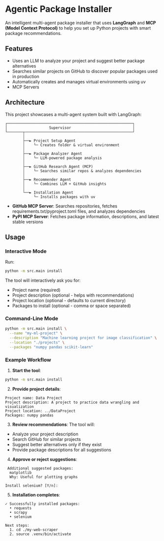 # Agentic Package Installer

An intelligent multi-agent package installer that uses **LangGraph** and **MCP (Model Context Protocol)** to help you set up Python projects with smart package recommendations.

## Features

- Uses an LLM to analyze your project and suggest better package alternatives
- Searches similar projects on GitHub to discover popular packages used in production
- Automatically creates and manages virtual environments using uv
- MCP Servers

## Architecture

This project showcases a multi-agent system built with LangGraph:

```
┌─────────────────────────────────────────────────────────┐
│                   Supervisor                            │
└───────┬─────────────────────────────────────────────────┘
        │
        ├──► Project Setup Agent
        │    └─ Creates folder & virtual environment
        │
        ├──► Package Analyzer Agent
        │    └─ LLM-powered package analysis
        │
        ├──► GitHub Research Agent (MCP)
        │    └─ Searches similar repos & analyzes dependencies
        │
        ├──► Recommender Agent
        │    └─ Combines LLM + GitHub insights
        │
        └──► Installation Agent
             └─ Installs packages with uv
```



- **GitHub MCP Server**: Searches repositories, fetches requirements.txt/pyproject.toml files, and analyzes dependencies
- **PyPI MCP Server**: Fetches package information, descriptions, and latest stable versions


## Usage

### Interactive Mode

Run:
```bash
python -m src.main install
```

The tool will interactively ask you for:
- Project name (required)
- Project description (optional - helps with recommendations)
- Project location (optional - defaults to current directory)
- Packages to install (optional - comma or space separated)

### Command-Line Mode

```bash
python -m src.main install \
  --name "my-ml-project" \
  --description "Machine learning project for image classification" \
  --location "./projects" \
  --packages "numpy pandas scikit-learn"
```

### Example Workflow

1. **Start the tool**:
```bash
python -m src.main install
```

2. **Provide project details**:
```
Project name: Data Project
Project description: A project to practice data wrangling and visualization
Project location: ../DataProject
Packages: numpy pandas
```

3. **Review recommendations**:
The tool will:
- Analyze your project description
- Search GitHub for similar projects
- Suggest better alternatives only if they exist
- Provide package descriptions for all suggestions

4. **Approve or reject suggestions**:
```
 Additional suggested packages:
  matplotlib
  Why: Useful for plotting graphs

Install selenium? [Y/n]:
```

5. **Installation completes**:
```
✓ Successfully installed packages:
  • requests
  • scrapy
  • selenium

Next steps:
  1. cd ./my-web-scraper
  2. source .venv/bin/activate
```
